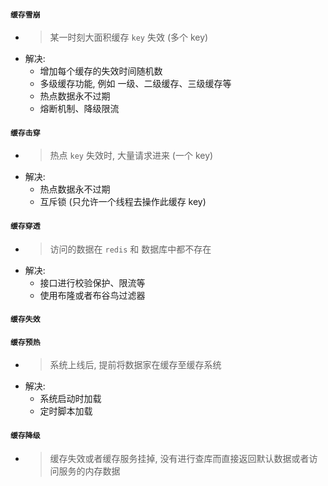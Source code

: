 #### `缓存雪崩`

- >某一时刻大面积缓存 `key` 失效 (多个 key)
- 解决:
  - 增加每个缓存的失效时间随机数
  - 多级缓存功能, 例如 一级、二级缓存、三级缓存等
  - 热点数据永不过期
  - 熔断机制、降级限流

#### `缓存击穿`

- >热点 `key` 失效时, 大量请求进来 (一个 key)
- 解决:
  - 热点数据永不过期
  - 互斥锁 (只允许一个线程去操作此缓存 key)

#### `缓存穿透`

- >访问的数据在 `redis` 和 数据库中都不存在
- 解决:
  - 接口进行校验保护、限流等
  - 使用布隆或者布谷鸟过滤器


#### `缓存失效`

#### `缓存预热`

- >系统上线后, 提前将数据家在缓存至缓存系统
- 解决:
  - 系统启动时加载
  - 定时脚本加载

#### `缓存降级`

- >缓存失效或者缓存服务挂掉, 没有进行查库而直接返回默认数据或者访问服务的内存数据
